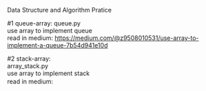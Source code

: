 Data Structure and Algorithm Pratice  


#1 queue-array:
queue.py  
use array to implement queue  
read in medium: https://medium.com/@z9508010531/use-array-to-implement-a-queue-7b54d941e10d

#2 stack-array:   
array_stack.py    
use array to implement stack   
read in medium:　　 

